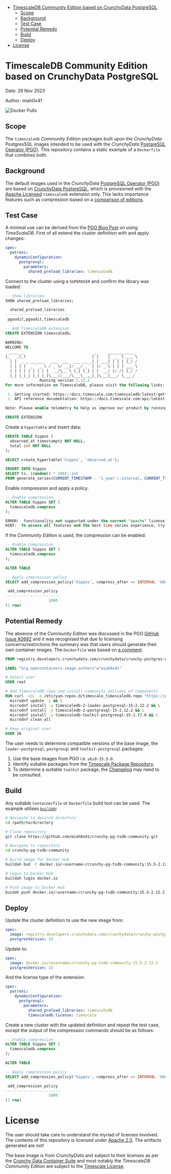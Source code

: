 <!--toc:start-->

- [TimescaleDB Community Edition based on CrunchyData PostgreSQL](#timescaledb-community-edition-based-on-crunchydata-postgresql)
  - [Scope](#scope)
  - [Background](#background)
  - [Test Case](#test-case)
  - [Potential Remedy](#potential-remedy)
  - [Build](#build)
  - [Deploy](#deploy)
- [License](#license)
<!--toc:end-->

# TimescaleDB Community Edition based on CrunchyData PostgreSQL

Date: 29 Nov 2023

Author: miah0x41

![Docker Pulls](https://img.shields.io/docker/pulls/miah0x41/crunchy-pg-tsdb-community)

## Scope

The `timescaledb` _Community Edition_ packages built upon the _CrunchyData_ PostgresSQL images intended to be used with the _CrunchyData_ [PostgreSQL Operator (PGO)](https://access.crunchydata.com/documentation/postgres-operator/latest/). This repository contains a static example of a `Dockerfile` that combines both.

## Background

The default images used in the _CrunchyData_ [PostgreSQL Operator (PGO)](https://access.crunchydata.com/documentation/postgres-operator/latest/) are based on [CrunchyData PostgreSQL](https://www.crunchydata.com/), which is provisioned with the [Apache Licensed](https://www.apache.org/licenses/LICENSE-2.0) `timescaledb` extension only. This lacks importance features such as compression based on a [comparison of editions](https://www.timescale.com/products/editions).

## Test Case

A minimal use can be derived from the [PGO Blog Post](https://blog.crunchydata.com/blog/using-the-postgres-operator-to-deploy-timescaledb) on using _TimeScaleDB_. First of all extend the cluster definition with and apply changes:

```yaml
spec:
  patroni:
    dynamicConfiguration:
      postgresql:
        parameters:
          shared_preload_libraries: timescaledb
```

Connect to the cluster using a `SUPERUSER` and confirm the library was loaded:

```sql
-- Show libraries
SHOW shared_preload_libraries;

  shared_preload_libraries
-----------------------------
 pgaudit,pgaudit,timescaledb

-- Add TimescaleDB extension
CREATE EXTENSION timescaledb;

WARNING:
WELCOME TO
 _____ _                               _     ____________
|_   _(_)                             | |    |  _  \ ___ \
  | |  _ _ __ ___   ___  ___  ___ __ _| | ___| | | | |_/ /
  | | | |  _ ` _ \ / _ \/ __|/ __/ _` | |/ _ \ | | | ___ \
  | | | | | | | | |  __/\__ \ (_| (_| | |  __/ |/ /| |_/ /
  |_| |_|_| |_| |_|\___||___/\___\__,_|_|\___|___/ \____/
               Running version 2.12.2
For more information on TimescaleDB, please visit the following links:

 1. Getting started: https://docs.timescale.com/timescaledb/latest/getting-started
 2. API reference documentation: https://docs.timescale.com/api/latest

Note: Please enable telemetry to help us improve our product by running: ALTER DATABASE "flood" SET timescaledb.telemetry_level = 'basic';

CREATE EXTENSION
```

Create a `hypertable` and insert data:

```sql
CREATE TABLE hippos (
  observed_at timestamptz NOT NULL,
  total int NOT NULL
);

SELECT create_hypertable('hippos', 'observed_at');

INSERT INTO hippos
SELECT ts, (random() * 100)::int
FROM generate_series(CURRENT_TIMESTAMP - '1 year'::interval, CURRENT_TIMESTAMP, '1 minute'::interval) ts;
```

Enable compression and apply a policy:

```sql
-- Enable compression
ALTER TABLE hippos SET (
  timescaledb.compress
);

ERROR:  functionality not supported under the current "apache" license. Learn more at https://timescale.com/.
HINT:  To access all features and the best time-series experience, try out Timescale Cloud.
```

If the _Community Edition_ is used, the compression can be enabled:

```sql
-- Enable compression
ALTER TABLE hippos SET (
  timescaledb.compress
);

ALTER TABLE

-- Apply compression policy
SELECT add_compression_policy('hippos', compress_after => INTERVAL '60d');

 add_compression_policy
------------------------
                   1000
(1 row)
```

## Potential Remedy

The absence of the _Community Edition_ was discussed in the PGO [GitHub Issue #2692](https://github.com/CrunchyData/postgres-operator/issues/2692) and it was recognised that due to licensing concerns/restrictions the summary was that users should generate their own container images. The `Dockerfile` was based on [a comment](https://github.com/CrunchyData/postgres-operator/issues/2692#issuecomment-1687095661):

```Dockerfile
FROM registry.developers.crunchydata.com/crunchydata/crunchy-postgres:ubi8-15.5-0

LABEL "org.opencontainers.image.authors"="miah0x41"

# Select user
USER root

# Add TimescaleDB repo and install community editions of components
RUN curl -sSL -o /etc/yum.repos.d/timescale_timescaledb.repo "https://packagecloud.io/install/repositories/timescale/timescaledb/config_file.repo?os=el&dist=8" && \
  microdnf update -y && \
  microdnf install -y timescaledb-2-loader-postgresql-15-2.12.2 && \
  microdnf install -y timescaledb-2-postgresql-15-2.12.2 && \
  microdnf install -y timescaledb-toolkit-postgresql-15-1.17.0 && \
  microdnf clean all

# Keep original user
USER 26
```

The user needs to determine compatible versions of the base image, the `loader-postgresql`, `postgresql` and `toolkit-postgresql` packages:

1. Use the base images from PGO i.e. `ubi8-15.5-0`.
2. Identify suitable packages from the [Timescale Package Repository](https://packagecloud.io/app/timescale/timescaledb/search).
3. To determine a suitable `toolkit` package, the [Changelog](https://github.com/timescale/timescaledb-toolkit/releases) may need to be consulted.

## Build

Any suitable `Containerfile` or `Dockerfile` build tool can be used. The example utilises [`buildah`](https://buildah.io/):

```bash
# Navigate to desired directory
cd /path/to/directory

# Clone repository
git clone https://github.com/miah0x41/crunchy-pg-tsdb-community.git

# Navigate to repository
cd crunchy-pg-tsdb-community

# Build image for Docker Hub
buildah bud -t docker.io/<username>/crunchy-pg-tsdb-community:15.5-2.12.2

# Login to Docker Hub
buildah login docker.io

# Push image to Docker Hub
buidah push docker.io/<username>/crunchy-pg-tsdb-community:15.5-2.12.2
```

## Deploy

Update the cluster definition to use the new image from:

```yaml
spec:
  image: registry.developers.crunchydata.com/crunchydata/crunchy-postgres:ubi8-15.5-0
  postgresVersion: 15
```

Update to:

```yaml
spec:
  image: docker.io/<username>/crunchy-pg-tsdb-community:15.5-2.12.2
  postgresVersion: 15
```

And the license type of the extension:

```yaml
spec:
  patroni:
    dynamicConfiguration:
      postgresql:
        parameters:
          shared_preload_libraries: timescaledb
          timescaledb.license: timescale
```

Create a new cluster with the updated definition and repeat the test case, except the output of the compression commands should be as follows:

```sql
-- Enable compression
ALTER TABLE hippos SET (
  timescaledb.compress
);

ALTER TABLE

-- Apply compression policy
SELECT add_compression_policy('hippos', compress_after => INTERVAL '60d');

 add_compression_policy
------------------------
                   1000
(1 row)
```

# License

The user should take care to understand the myriad of licenses involved. The contents of this repository is licensed under [Apache 2.0](https://www.apache.org/licenses/LICENSE-2.0). The artifacts generated are not!

The base image is from _CrunchyData_ and subject to their licenses as per the [Crunchy Data Container Suite](https://access.crunchydata.com/documentation/crunchy-postgres-containers/latest/) and most notably the _TimescaleDB Community Edition_ are subject to the [Timescale License](https://github.com/timescale/timescaledb/blob/main/tsl/LICENSE-TIMESCALE).
